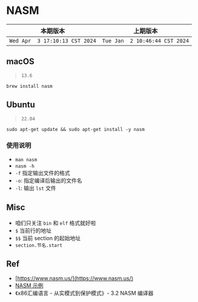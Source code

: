 # NASM

|本期版本|上期版本
|:---:|:---:|
`Wed Apr  3 17:10:13 CST 2024` | `Tue Jan  2 10:46:44 CST 2024`

## macOS

> `13.6`

```
brew install nasm
```

## Ubuntu

> `22.04`

```
sudo apt-get update && sudo apt-get install -y nasm
```

### 使用说明

* `man nasm`
* `nasm -h`
* `-f` 指定输出文件的格式
* `-o`: 指定编译后输出的文件名
* `-l`: 输出 `lst` 文件


## Misc

* 咱们只关注 `bin` 和 `elf` 格式就好啦
* `$` 当前行的地址
* `$$` 当前 section 的起始地址
* `section.节名.start`


## Ref

* [https://www.nasm.us/](https://www.nasm.us/)
* [NASM 示例](https://cee.github.io/NASM-Tutorial/)
* 《x86汇编语言 - 从实模式到保护模式》- 3.2 NASM 编译器
